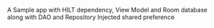A Sample app with HILT dependency,
View Model and Room database along with DAO and Repository
Injected shared preference
